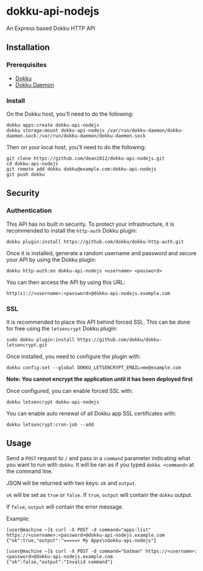# dokku-api-nodejs
An Express based Dokku HTTP API

## Installation

### Prerequisites

* [Dokku](https://github.com/dokku/dokku)
* [Dokku Daemon](https://github.com/dokku/dokku-daemon)

### Install

On the Dokku host, you'll need to do the following:

```
dokku apps:create dokku-api-nodejs
dokku storage:mount dokku-api-nodejs /var/run/dokku-daemon/dokku-daemon.sock:/var/run/dokku-daemon/dokku-daemon.sock
```

Then on your local host, you'll need to do the following:

```
git clone https://github.com/dean1012/dokku-api-nodejs.git
cd dokku-api-nodejs
git remote add dokku dokku@example.com:dokku-api-nodejs
git push dokku
```

## Security

### Authentication

This API has no built in security. To protect your infrastructure, it is recommended to install the `http-auth` Dokku plugin:

```
dokku plugin:install https://github.com/dokku/dokku-http-auth.git
```

Once it is installed, generate a random username and password and secure your API by using the Dokku plugin:

```
dokku http-auth:on dokku-api-nodejs <username> <password>
```

You can then access the API by using this URL:

```
http(s)://<username>:<password>@dokku-api-nodejs.example.com
```

### SSL

It is recommended to place this API behind forced SSL. This can be done for free using the `letsencrypt` Dokku plugin:

```
sudo dokku plugin:install https://github.com/dokku/dokku-letsencrypt.git
```

Once installed, you need to configure the plugin with:

```
dokku config:set --global DOKKU_LETSENCRYPT_EMAIL=me@example.com
```

**Note: You cannot encrypt the application until it has been deployed first**

Once configured, you can enable forced SSL with:

```
dokku letsencrypt dokku-api-nodejs
```

You can enable auto renewal of all Dokku app SSL certificates with:

```
dokku letsencrypt:cron-job --add
```

## Usage

Send a `POST` request to `/` and pass in a `command` parameter indicating what you want to run with `dokku`. It will be ran as if you typed `dokku <command>` at the command line.

JSON will be returned with two keys: `ok` and `output`.

`ok` will be set as `true` or `false`. If `true`, `output` will contain the `dokku` output.

If `false`, `output` will contain the error message.

Example:

```
[user@machine ~]$ curl -X POST -d command="apps:list" https://<username>:<password>@dokku-api-nodejs.example.com
{"ok":true,"output":"=====> My Apps\ndokku-api-nodejs"}

[user@machine ~]$ curl -X POST -d command="batman" https://<username>:<password>@dokku-api-nodejs.example.com
{"ok":false,"output":"Invalid command"}
```
